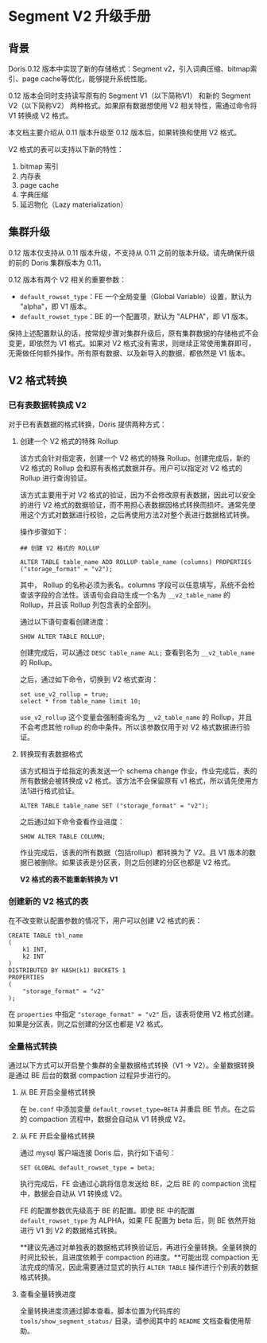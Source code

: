 # Segment V2 升级手册

## 背景

Doris 0.12 版本中实现了新的存储格式：Segment v2，引入词典压缩、bitmap索引、page cache等优化，能够提升系统性能。

0.12 版本会同时支持读写原有的 Segment V1（以下简称V1） 和新的 Segment V2（以下简称V2） 两种格式。如果原有数据想使用 V2 相关特性，需通过命令将 V1 转换成 V2 格式。

本文档主要介绍从 0.11 版本升级至 0.12 版本后，如果转换和使用 V2 格式。

V2 格式的表可以支持以下新的特性：

1. bitmap 索引
2. 内存表
3. page cache
4. 字典压缩
5. 延迟物化（Lazy materialization）

## 集群升级

0.12 版本仅支持从 0.11 版本升级，不支持从 0.11 之前的版本升级。请先确保升级的前的 Doris 集群版本为 0.11。

0.12 版本有两个 V2 相关的重要参数：

* `default_rowset_type`：FE 一个全局变量（Global Variable）设置，默认为 "alpha"，即 V1 版本。
* `default_rowset_type`：BE 的一个配置项，默认为 "ALPHA"，即 V1 版本。

保持上述配置默认的话，按常规步骤对集群升级后，原有集群数据的存储格式不会变更，即依然为 V1 格式。如果对 V2 格式没有需求，则继续正常使用集群即可，无需做任何额外操作。所有原有数据、以及新导入的数据，都依然是 V1 版本。

## V2 格式转换

### 已有表数据转换成 V2

对于已有表数据的格式转换，Doris 提供两种方式：

1. 创建一个 V2 格式的特殊 Rollup

    该方式会针对指定表，创建一个 V2 格式的特殊 Rollup。创建完成后，新的 V2 格式的 Rollup 会和原有表格式数据并存。用户可以指定对 V2 格式的 Rollup 进行查询验证。
    
    该方式主要用于对 V2 格式的验证，因为不会修改原有表数据，因此可以安全的进行 V2 格式的数据验证，而不用担心表数据因格式转换而损坏。通常先使用这个方式对数据进行校验，之后再使用方法2对整个表进行数据格式转换。
    
    操作步骤如下：
    
    ```
    ## 创建 V2 格式的 ROLLUP
    
    ALTER TABLE table_name ADD ROLLUP table_name (columns) PROPERTIES ("storage_format" = "v2");
    ```

    其中， Rollup 的名称必须为表名。columns 字段可以任意填写，系统不会检查该字段的合法性。该语句会自动生成一个名为 `__v2_table_name` 的 Rollup，并且该 Rollup 列包含表的全部列。
    
    通过以下语句查看创建进度：
    
    ```
    SHOW ALTER TABLE ROLLUP;
    ```
    
    创建完成后，可以通过 `DESC table_name ALL;` 查看到名为 `__v2_table_name` 的 Rollup。
    
    之后，通过如下命令，切换到 V2 格式查询：

    ```
    set use_v2_rollup = true;
    select * from table_name limit 10;
    ```
    
    `use_v2_rollup` 这个变量会强制查询名为 `__v2_table_name` 的 Rollup，并且不会考虑其他 rollup 的命中条件。所以该参数仅用于对 V2 格式数据进行验证。

2. 转换现有表数据格式

    该方式相当于给指定的表发送一个 schema change 作业，作业完成后，表的所有数据会被转换成 v2 格式。该方法不会保留原有 v1 格式，所以请先使用方法1进行格式验证。
    
    ```
    ALTER TABLE table_name SET ("storage_format" = "v2");
    ```

    之后通过如下命令查看作业进度：
    
    ```
    SHOW ALTER TABLE COLUMN;
    ```
    
    作业完成后，该表的所有数据（包括rollup）都转换为了 V2。且 V1 版本的数据已被删除。如果该表是分区表，则之后创建的分区也都是 V2 格式。
    
    **V2 格式的表不能重新转换为 V1**
    
### 创建新的 V2 格式的表

在不改变默认配置参数的情况下，用户可以创建 V2 格式的表：

```
CREATE TABLE tbl_name
(
    k1 INT,
    k2 INT
)
DISTRIBUTED BY HASH(k1) BUCKETS 1
PROPERTIES
(
    "storage_format" = "v2"
);
```

在 `properties` 中指定 `"storage_format" = "v2"` 后，该表将使用 V2 格式创建。如果是分区表，则之后创建的分区也都是 V2 格式。

### 全量格式转换

通过以下方式可以开启整个集群的全量数据格式转换（V1 -> V2）。全量数据转换是通过 BE 后台的数据 compaction 过程异步进行的。

1. 从 BE 开启全量格式转换

    在 `be.conf` 中添加变量 `default_rowset_type=BETA` 并重启 BE 节点。在之后的 compaction 流程中，数据会自动从 V1 转换成 V2。
    
2. 从 FE 开启全量格式转换

    通过 mysql 客户端连接 Doris 后，执行如下语句：
    
    `SET GLOBAL default_rowset_type = beta;`

    执行完成后，FE 会通过心跳将信息发送给 BE，之后 BE 的 compaction 流程中，数据会自动从 V1 转换成 V2。
    
    FE 的配置参数优先级高于 BE 的配置。即使 BE 中的配置 `default_rowset_type` 为 ALPHA，如果 FE 配置为 beta 后，则 BE 依然开始进行 V1 到 V2 的数据格式转换。

    **建议先通过对单独表的数据格式转换验证后，再进行全量转换。全量转换的时间比较长，且进度依赖于 compaction 的进度。**可能出现 compaction 无法完成的情况，因此需要通过显式的执行 `ALTER TABLE` 操作进行个别表的数据格式转换。

3. 查看全量转换进度

    全量转换进度须通过脚本查看。脚本位置为代码库的 `tools/show_segment_status/` 目录。请参阅其中的 `README` 文档查看使用帮助。